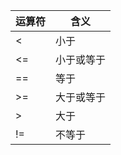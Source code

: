 | 运算符 | 含义       |
| ------ | ---------- |
| <      | 小于       |
| <=     | 小于或等于 |
| ==     | 等于       |
| >=     | 大于或等于 |
| >      | 大于       |
| !=     | 不等于     |

